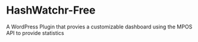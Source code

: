 HashWatchr-Free
===============

A WordPress Plugin that provies a customizable dashboard using the MPOS API to provide statistics
